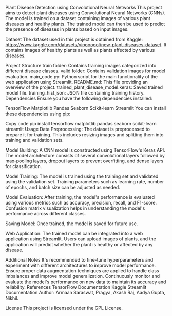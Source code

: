 
Plant Disease Detection using Convolutional Neural Networks
This project aims to detect plant diseases using Convolutional Neural Networks (CNNs). The model is trained on a dataset containing images of various plant diseases and healthy plants. The trained model can then be used to predict the presence of diseases in plants based on input images.

Dataset
The dataset used in this project is obtained from Kaggle: https://www.kaggle.com/datasets/vipoooool/new-plant-diseases-dataset. It contains images of healthy plants as well as plants affected by various diseases.

Project Structure
train folder: Contains training images categorized into different disease classes.
valid folder: Contains validation images for model evaluation.
main_code.py: Python script for the main functionality of the web application using Streamlit.
README.md: This file providing an overview of the project.
trained_plant_disease_model.keras: Saved trained model file.
training_hist.json: JSON file containing training history.
Dependencies
Ensure you have the following dependencies installed:

TensorFlow
Matplotlib
Pandas
Seaborn
Scikit-learn
Streamlit
You can install these dependencies using pip:

Copy code
pip install tensorflow matplotlib pandas seaborn scikit-learn streamlit
Usage
Data Preprocessing: The dataset is preprocessed to prepare it for training. This includes resizing images and splitting them into training and validation sets.

Model Building: A CNN model is constructed using TensorFlow's Keras API. The model architecture consists of several convolutional layers followed by max-pooling layers, dropout layers to prevent overfitting, and dense layers for classification.

Model Training: The model is trained using the training set and validated using the validation set. Training parameters such as learning rate, number of epochs, and batch size can be adjusted as needed.

Model Evaluation: After training, the model's performance is evaluated using various metrics such as accuracy, precision, recall, and F1-score. Confusion matrix visualization helps in understanding the model's performance across different classes.

Saving Model: Once trained, the model is saved for future use.

Web Application: The trained model can be integrated into a web application using Streamlit. Users can upload images of plants, and the application will predict whether the plant is healthy or affected by any disease.

Additional Notes
It's recommended to fine-tune hyperparameters and experiment with different architectures to improve model performance.
Ensure proper data augmentation techniques are applied to handle class imbalances and improve model generalization.
Continuously monitor and evaluate the model's performance on new data to maintain its accuracy and reliability.
References
TensorFlow Documentation
Kaggle
Streamlit Documentation
Author: 
Armaan Saraswat, 
Pragya, 
Akash Raj, 
Aadya Gupta, 
Nikhil.

License
This project is licensed under the GPL License.
